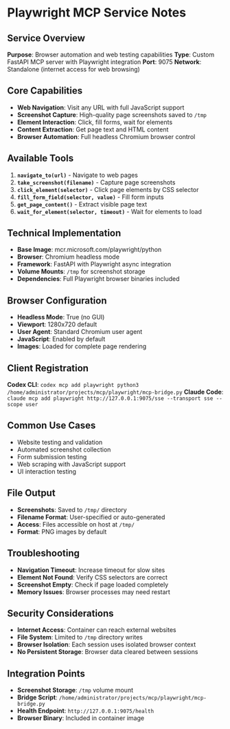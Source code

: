 # Playwright MCP Service Notes

## Service Overview
**Purpose**: Browser automation and web testing capabilities
**Type**: Custom FastAPI MCP server with Playwright integration
**Port**: 9075
**Network**: Standalone (internet access for web browsing)

## Core Capabilities
- **Web Navigation**: Visit any URL with full JavaScript support
- **Screenshot Capture**: High-quality page screenshots saved to `/tmp`
- **Element Interaction**: Click, fill forms, wait for elements
- **Content Extraction**: Get page text and HTML content
- **Browser Automation**: Full headless Chromium browser control

## Available Tools
1. **`navigate_to(url)`** - Navigate to web pages
2. **`take_screenshot(filename)`** - Capture page screenshots
3. **`click_element(selector)`** - Click page elements by CSS selector
4. **`fill_form_field(selector, value)`** - Fill form inputs
5. **`get_page_content()`** - Extract visible page text
6. **`wait_for_element(selector, timeout)`** - Wait for elements to load

## Technical Implementation
- **Base Image**: mcr.microsoft.com/playwright/python
- **Browser**: Chromium headless mode
- **Framework**: FastAPI with Playwright async integration
- **Volume Mounts**: `/tmp` for screenshot storage
- **Dependencies**: Full Playwright browser binaries included

## Browser Configuration
- **Headless Mode**: True (no GUI)
- **Viewport**: 1280x720 default
- **User Agent**: Standard Chromium user agent
- **JavaScript**: Enabled by default
- **Images**: Loaded for complete page rendering

## Client Registration
**Codex CLI**: `codex mcp add playwright python3 /home/administrator/projects/mcp/playwright/mcp-bridge.py`
**Claude Code**: `claude mcp add playwright http://127.0.0.1:9075/sse --transport sse --scope user`

## Common Use Cases
- Website testing and validation
- Automated screenshot collection
- Form submission testing
- Web scraping with JavaScript support
- UI interaction testing

## File Output
- **Screenshots**: Saved to `/tmp/` directory
- **Filename Format**: User-specified or auto-generated
- **Access**: Files accessible on host at `/tmp/`
- **Format**: PNG images by default

## Troubleshooting
- **Navigation Timeout**: Increase timeout for slow sites
- **Element Not Found**: Verify CSS selectors are correct
- **Screenshot Empty**: Check if page loaded completely
- **Memory Issues**: Browser processes may need restart

## Security Considerations
- **Internet Access**: Container can reach external websites
- **File System**: Limited to `/tmp` directory writes
- **Browser Isolation**: Each session uses isolated browser context
- **No Persistent Storage**: Browser data cleared between sessions

## Integration Points
- **Screenshot Storage**: `/tmp` volume mount
- **Bridge Script**: `/home/administrator/projects/mcp/playwright/mcp-bridge.py`
- **Health Endpoint**: `http://127.0.0.1:9075/health`
- **Browser Binary**: Included in container image